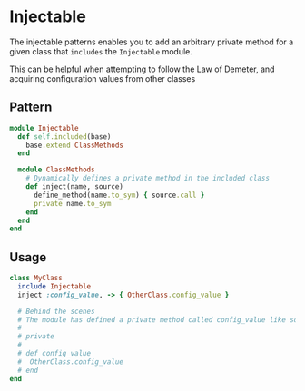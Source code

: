 # Injectable
The injectable patterns enables you to add an arbitrary private method for a given class that `includes` the `Injectable` module.

This can be helpful when attempting to follow the Law of Demeter, and acquiring configuration values from other classes

## Pattern
```ruby
module Injectable
  def self.included(base)
    base.extend ClassMethods
  end

  module ClassMethods
    # Dynamically defines a private method in the included class
    def inject(name, source)
      define_method(name.to_sym) { source.call }
      private name.to_sym
    end
  end
end
```

## Usage
```ruby
class MyClass
  include Injectable
  inject :config_value, -> { OtherClass.config_value }

  # Behind the scenes
  # The module has defined a private method called config_value like so:
  #
  # private
  #
  # def config_value
  #  OtherClass.config_value
  # end
end
```
